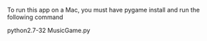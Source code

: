 To run this app on a Mac, you must have pygame install and run the following command

python2.7-32 MusicGame.py
